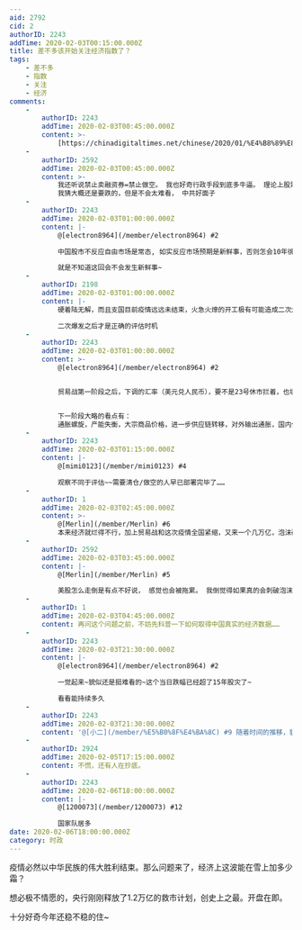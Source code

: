 ```yaml
---
aid: 2792
cid: 2
authorID: 2243
addTime: 2020-02-03T00:15:00.000Z
title: 差不多该开始关注经济指数了？
tags:
    - 差不多
    - 指数
    - 关注
    - 经济
comments:
    -
        authorID: 2243
        addTime: 2020-02-03T00:45:00.000Z
        content: >-
            [https://chinadigitaltimes.net/chinese/2020/01/%E4%B8%89%E8%81%94%E7%94%9F%E6%B4%BB%E5%91%A8%E5%88%8A-%E5%A6%82%E6%9E%9C%E4%B8%96%E5%8D%AB%E7%BB%84%E7%BB%87%E4%BB%8B%E5%85%A5%E8%82%BA%E7%82%8E%E7%96%AB%E6%83%85%EF%BC%8C%E4%B8%AD%E5%9B%BD/](https://chinadigitaltimes.net/chinese/2020/01/%E4%B8%89%E8%81%94%E7%94%9F%E6%B4%BB%E5%91%A8%E5%88%8A-%E5%A6%82%E6%9E%9C%E4%B8%96%E5%8D%AB%E7%BB%84%E7%BB%87%E4%BB%8B%E5%85%A5%E8%82%BA%E7%82%8E%E7%96%AB%E6%83%85%EF%BC%8C%E4%B8%AD%E5%9B%BD/)
    -
        authorID: 2592
        addTime: 2020-02-03T00:45:00.000Z
        content: >-
            我还听说禁止卖融资券=禁止做空。 我也好奇行政手段到底多牛逼。 理论上股票指数不能太脱离经济情况， 但这不一定适应中国国情。
            我猜大概还是要跌的，但是不会太难看， 中共好面子
    -
        authorID: 2243
        addTime: 2020-02-03T01:00:00.000Z
        content: |-
            @[electron8964](/member/electron8964) #2

            中国股市不反应自由市场是常态, 如实反应市场预期是新鲜事，否则怎会10年徘徊3000点……

            就是不知道这回会不会发生新鲜事~
    -
        authorID: 2198
        addTime: 2020-02-03T01:00:00.000Z
        content: |-
            硬着陆无解，而且支国目前疫情远远未结束，火急火燎的开工极有可能造成二次爆发。

            二次爆发之后才是正确的评估时机
    -
        authorID: 2243
        addTime: 2020-02-03T01:00:00.000Z
        content: >-
            @[electron8964](/member/electron8964) #2


            贸易战第一阶段之后，下调的汇率（美元兑人民币），要不是23号休市拦着，也填平了~


            下一阶段大略的看点有：
            通胀螺旋，产能失衡，大宗商品价格，进一步供应链转移，对外输出通胀，国内债务链断裂，税基受损+财政失衡+宽松货币，宽松失效则考验产能和就业，进一步的暴雷（此处指民营），信心（预期）不对称问题。
    -
        authorID: 2243
        addTime: 2020-02-03T01:15:00.000Z
        content: |-
            @[mimi0123](/member/mimi0123) #4

            观察不同于评估~~需要清仓/做空的人早已部署完毕了……
    -
        authorID: 1
        addTime: 2020-02-03T02:45:00.000Z
        content: >-
            @[Merlin](/member/Merlin) #6
            本来经济就烂得不行，加上贸易战和这次疫情全国紧缩，又来一个几万亿，泡沫破灭的那一刻不敢想。
    -
        authorID: 2592
        addTime: 2020-02-03T03:45:00.000Z
        content: |-
            @[Merlin](/member/Merlin) #5

            美股怎么走倒是有点不好说， 感觉也会被拖累。 我倒觉得如果真的会刺破泡沫，那房价会降，不然会死撑着，花样式放水。
    -
        authorID: 1
        addTime: 2020-02-03T04:45:00.000Z
        content: 再问这个问题之前，不妨先科普一下如何取得中国真实的经济数据……
    -
        authorID: 2243
        addTime: 2020-02-03T21:30:00.000Z
        content: |-
            @[electron8964](/member/electron8964) #2

            一觉起来~貌似还是挺难看的~这个当日跌幅已经超了15年股灾了~

            看看能持续多久
    -
        authorID: 2243
        addTime: 2020-02-03T21:30:00.000Z
        content: '@[小二](/member/%E5%B0%8F%E4%BA%8C) #9 随着时间的推移，貌似只有内参了~'
    -
        authorID: 2924
        addTime: 2020-02-05T17:15:00.000Z
        content: 不慌，还有人在抄底。
    -
        authorID: 2243
        addTime: 2020-02-06T18:00:00.000Z
        content: |-
            @[1200073](/member/1200073) #12

            国家队居多
date: 2020-02-06T18:00:00.000Z
category: 时政
---
```


疫情必然以中华民族的伟大胜利结束。那么问题来了，经济上这波能在雪上加多少霜？

想必极不情愿的，央行刚刚释放了1.2万亿的救市计划，创史上之最。开盘在即。

十分好奇今年还稳不稳的住~
